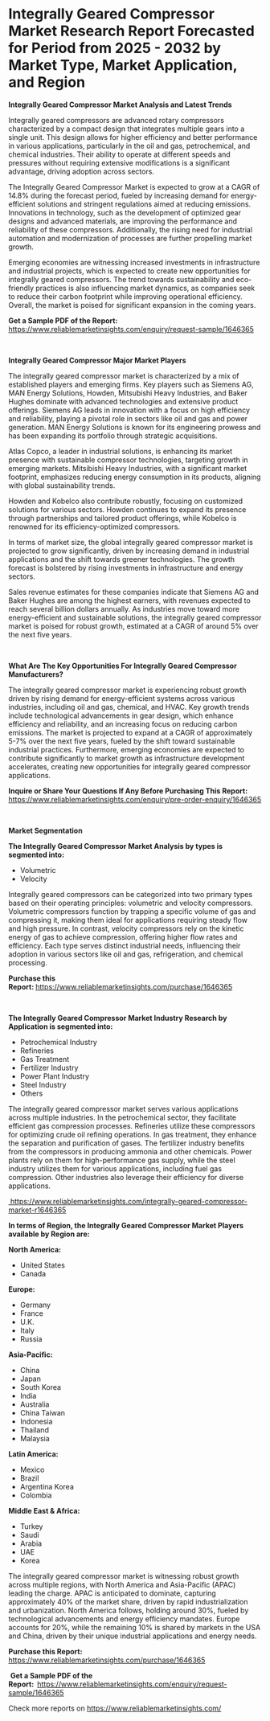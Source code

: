 <p><h1>Integrally Geared Compressor Market Research Report Forecasted for Period from 2025 -  2032 by Market Type, Market Application, and Region</h1></p><p><strong>Integrally Geared Compressor Market Analysis and Latest Trends</strong></p>
<p><p>Integrally geared compressors are advanced rotary compressors characterized by a compact design that integrates multiple gears into a single unit. This design allows for higher efficiency and better performance in various applications, particularly in the oil and gas, petrochemical, and chemical industries. Their ability to operate at different speeds and pressures without requiring extensive modifications is a significant advantage, driving adoption across sectors. </p><p>The Integrally Geared Compressor Market is expected to grow at a CAGR of 14.8% during the forecast period, fueled by increasing demand for energy-efficient solutions and stringent regulations aimed at reducing emissions. Innovations in technology, such as the development of optimized gear designs and advanced materials, are improving the performance and reliability of these compressors. Additionally, the rising need for industrial automation and modernization of processes are further propelling market growth. </p><p>Emerging economies are witnessing increased investments in infrastructure and industrial projects, which is expected to create new opportunities for integrally geared compressors. The trend towards sustainability and eco-friendly practices is also influencing market dynamics, as companies seek to reduce their carbon footprint while improving operational efficiency. Overall, the market is poised for significant expansion in the coming years.</p></p>
<p><strong>Get a Sample PDF of the Report:&nbsp;</strong> <a href="https://www.reliablemarketinsights.com/enquiry/request-sample/1646365?utm_campaign=3204&utm_medium=2&utm_source=Github&utm_content=ia&utm_term=11042025&utm_id=integrally-geared-compressor">https://www.reliablemarketinsights.com/enquiry/request-sample/1646365</a></p>
<p>&nbsp;</p>
<p><strong>Integrally Geared Compressor Major Market Players</strong></p>
<p><p>The integrally geared compressor market is characterized by a mix of established players and emerging firms. Key players such as Siemens AG, MAN Energy Solutions, Howden, Mitsubishi Heavy Industries, and Baker Hughes dominate with advanced technologies and extensive product offerings. Siemens AG leads in innovation with a focus on high efficiency and reliability, playing a pivotal role in sectors like oil and gas and power generation. MAN Energy Solutions is known for its engineering prowess and has been expanding its portfolio through strategic acquisitions.</p><p>Atlas Copco, a leader in industrial solutions, is enhancing its market presence with sustainable compressor technologies, targeting growth in emerging markets. Mitsibishi Heavy Industries, with a significant market footprint, emphasizes reducing energy consumption in its products, aligning with global sustainability trends. </p><p>Howden and Kobelco also contribute robustly, focusing on customized solutions for various sectors. Howden continues to expand its presence through partnerships and tailored product offerings, while Kobelco is renowned for its efficiency-optimized compressors.</p><p>In terms of market size, the global integrally geared compressor market is projected to grow significantly, driven by increasing demand in industrial applications and the shift towards greener technologies. The growth forecast is bolstered by rising investments in infrastructure and energy sectors.</p><p>Sales revenue estimates for these companies indicate that Siemens AG and Baker Hughes are among the highest earners, with revenues expected to reach several billion dollars annually. As industries move toward more energy-efficient and sustainable solutions, the integrally geared compressor market is poised for robust growth, estimated at a CAGR of around 5% over the next five years.</p></p>
<p>&nbsp;</p>
<p><strong>What Are The Key Opportunities For Integrally Geared Compressor Manufacturers?</strong></p>
<p><p>The integrally geared compressor market is experiencing robust growth driven by rising demand for energy-efficient systems across various industries, including oil and gas, chemical, and HVAC. Key growth trends include technological advancements in gear design, which enhance efficiency and reliability, and an increasing focus on reducing carbon emissions. The market is projected to expand at a CAGR of approximately 5-7% over the next five years, fueled by the shift toward sustainable industrial practices. Furthermore, emerging economies are expected to contribute significantly to market growth as infrastructure development accelerates, creating new opportunities for integrally geared compressor applications.</p></p>
<p><strong>Inquire or Share Your Questions If Any Before Purchasing This Report:</strong> <a href="https://www.reliablemarketinsights.com/enquiry/pre-order-enquiry/1646365?utm_campaign=3204&utm_medium=2&utm_source=Github&utm_content=ia&utm_term=11042025&utm_id=integrally-geared-compressor">https://www.reliablemarketinsights.com/enquiry/pre-order-enquiry/1646365</a></p>
<p>&nbsp;</p>
<p><strong>Market Segmentation</strong></p>
<p><strong>The Integrally Geared Compressor Market Analysis by types is segmented into:</strong></p>
<p><ul><li>Volumetric</li><li>Velocity</li></ul></p>
<p><p>Integrally geared compressors can be categorized into two primary types based on their operating principles: volumetric and velocity compressors. Volumetric compressors function by trapping a specific volume of gas and compressing it, making them ideal for applications requiring steady flow and high pressure. In contrast, velocity compressors rely on the kinetic energy of gas to achieve compression, offering higher flow rates and efficiency. Each type serves distinct industrial needs, influencing their adoption in various sectors like oil and gas, refrigeration, and chemical processing.</p></p>
<p><strong>Purchase this Report:&nbsp;</strong><a href="https://www.reliablemarketinsights.com/purchase/1646365?utm_campaign=3204&utm_medium=2&utm_source=Github&utm_content=ia&utm_term=11042025&utm_id=integrally-geared-compressor">https://www.reliablemarketinsights.com/purchase/1646365</a></p>
<p>&nbsp;</p>
<p><strong>The Integrally Geared Compressor Market Industry Research by Application is segmented into:</strong></p>
<p><ul><li>Petrochemical Industry</li><li>Refineries</li><li>Gas Treatment</li><li>Fertilizer Industry</li><li>Power Plant Industry</li><li>Steel Industry</li><li>Others</li></ul></p>
<p><p>The integrally geared compressor market serves various applications across multiple industries. In the petrochemical sector, they facilitate efficient gas compression processes. Refineries utilize these compressors for optimizing crude oil refining operations. In gas treatment, they enhance the separation and purification of gases. The fertilizer industry benefits from the compressors in producing ammonia and other chemicals. Power plants rely on them for high-performance gas supply, while the steel industry utilizes them for various applications, including fuel gas compression. Other industries also leverage their efficiency for diverse applications.</p></p>
<p><a href="https://www.reliablemarketinsights.com/integrally-geared-compressor-market-r1646365?utm_campaign=3204&utm_medium=2&utm_source=Github&utm_content=ia&utm_term=11042025&utm_id=integrally-geared-compressor">&nbsp;https://www.reliablemarketinsights.com/integrally-geared-compressor-market-r1646365</a></p>
<p><strong>In terms of Region, the Integrally Geared Compressor Market Players available by Region are:</strong></p>
<p>
    <p> <strong> North America: </strong>
        <ul>
            <li>United States</li>
            <li>Canada</li>
        </ul>
        </p> 
    <p> <strong> Europe: </strong>
        <ul>
            <li>Germany</li>
            <li>France</li>
            <li>U.K.</li>
            <li>Italy</li>
            <li>Russia</li>
        </ul>
        </p> 
    <p> <strong> Asia-Pacific: </strong>
        <ul>
            <li>China</li>
            <li>Japan</li>
            <li>South Korea</li>
            <li>India</li>
            <li>Australia</li>
            <li>China Taiwan</li>
            <li>Indonesia</li>
            <li>Thailand</li>
            <li>Malaysia</li>
        </ul>
        </p> 
    <p> <strong> Latin America: </strong>
        <ul>
            <li>Mexico</li>
            <li>Brazil</li>
            <li>Argentina Korea</li>
            <li>Colombia</li>
        </ul>
        </p> 
    <p> <strong> Middle East & Africa: </strong>
        <ul>
            <li>Turkey</li>
            <li>Saudi</li>
            <li>Arabia</li>
            <li>UAE</li>
            <li>Korea</li>
        </ul>
    </p>
    </p>
<p><p>The integrally geared compressor market is witnessing robust growth across multiple regions, with North America and Asia-Pacific (APAC) leading the charge. APAC is anticipated to dominate, capturing approximately 40% of the market share, driven by rapid industrialization and urbanization. North America follows, holding around 30%, fueled by technological advancements and energy efficiency mandates. Europe accounts for 20%, while the remaining 10% is shared by markets in the USA and China, driven by their unique industrial applications and energy needs.</p></p>
<p><strong>Purchase this Report: </strong><a href="https://www.reliablemarketinsights.com/purchase/1646365?utm_campaign=3204&utm_medium=2&utm_source=Github&utm_content=ia&utm_term=11042025&utm_id=integrally-geared-compressor">https://www.reliablemarketinsights.com/purchase/1646365</a></p>
<p>&nbsp;<strong>Get a Sample PDF of the Report:&nbsp;&nbsp;</strong><a href="https://www.reliablemarketinsights.com/enquiry/request-sample/1646365?utm_campaign=3204&utm_medium=2&utm_source=Github&utm_content=ia&utm_term=11042025&utm_id=integrally-geared-compressor">https://www.reliablemarketinsights.com/enquiry/request-sample/1646365</a></p>
<p><strong></strong></p>
<p>Check more reports on <a href="https://www.reliablemarketinsights.com/?utm_campaign=3204&utm_medium=2&utm_source=Github&utm_content=ia&utm_term=11042025&utm_id=integrally-geared-compressor">https://www.reliablemarketinsights.com/</a></p>